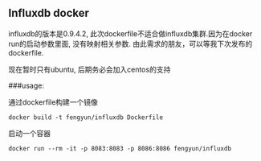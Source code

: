## Influxdb docker 

influxdb的版本是0.9.4.2, 此次dockerfile不适合做influxdb集群.因为在docker run的启动参数里面, 没有映射相关参数.  由此需求的朋友，可以等我下次发布的dockerfile.

现在暂时只有ubuntu, 后期务必会加入centos的支持

###usage:

通过dockerfile构建一个镜像
```
docker build -t fengyun/influxdb Dockerfile
```

启动一个容器
```
docker run --rm -it -p 8083:8083 -p 8086:8086 fengyun/influxdb
```


